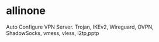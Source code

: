 # allinone
Auto Configure VPN Server. Trojan, IKEv2, Wireguard, OVPN, ShadowSocks, vmess, vless, l2tp,pptp
